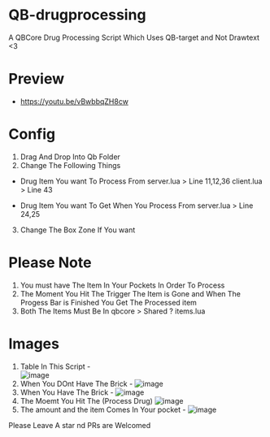 # QB-drugprocessing
A QBCore Drug Processing Script Which Uses QB-target and Not Drawtext <3

# Preview
- https://youtu.be/vBwbbqZH8cw


# Config

1) Drag And Drop Into Qb Folder 
2) Change The Following Things 

- Drug Item You want To Process From 
server.lua > Line 11,12,36
client.lua > Line 43

- Drug Item You want To Get When You Process From
server.lua > Line 24,25

3) Change The Box Zone If You want 

# Please Note 
1) You must have The Item In Your Pockets In Order To Process
2) The Moment You Hit The Trigger The Item is Gone and When The Progess Bar is Finished You Get The Processed item
3) Both The Items Must Be In qbcore > Shared ? items.lua

# Images 

1) Table In This Script -  
![image](https://user-images.githubusercontent.com/69292814/167305538-43776320-06f8-42ba-8ba7-59be99589ef9.png)
2) When You DOnt Have The Brick -
![image](https://user-images.githubusercontent.com/69292814/167305553-fd55b323-10c5-438a-b478-2087655867a6.png)
3) When You Have The Brick -
![image](https://user-images.githubusercontent.com/69292814/167305578-2f70d4b0-2536-43ed-82cc-bfd504f28687.png)
4) The Moemt You Hit The (Process Drug)
![image](https://user-images.githubusercontent.com/69292814/167305595-04726313-b0fe-418d-b060-34a6c0143b57.png)
5) The amount and the item Comes In Your pocket -
![image](https://user-images.githubusercontent.com/69292814/167305658-a8961747-4b00-4889-a59b-81678b9e2ac4.png)


Please Leave A star nd PRs are Welcomed


